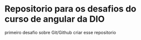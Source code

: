# Repositorio para os desafios do curso de angular da DIO
primeiro desafio sobre Git/Github criar esse repositorio
